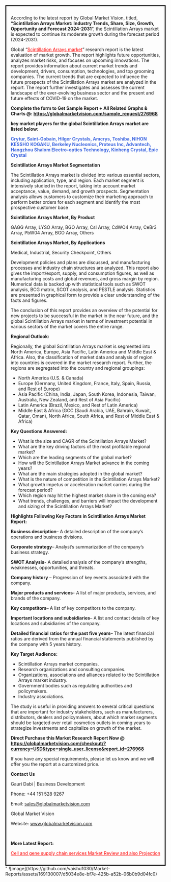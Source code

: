 <div style='border: 3px solid black; padding: 1em;'>

According to the latest report by Global Market Vision, titled, <strong>“Scintillation Arrays Market: Industry Trends, Share, Size, Growth, Opportunity and Forecast 2024-2031</strong>“, the Scintillation Arrays market is expected to continue its moderate growth during the forecast period (2024-2031).

Global “<a style='color: #ff0000;' href='https://globalmarketvision.com/reports/global-scintillation-arrays-market/276968'>Scintillation Arrays market</a>” research report is the latest evaluation of market growth. The report highlights future opportunities, analyzes market risks, and focuses on upcoming innovations. The report provides information about current market trends and development, drivers, consumption, technologies, and top grooming companies. The current trends that are expected to influence the future prospects of the Scintillation Arrays market are analyzed in the report. The report further investigates and assesses the current landscape of the ever-evolving business sector and the present and future effects of COVID-19 on the market.

<strong>Complete the form to Get Sample Report + All Related Graphs &amp; Charts @: <a style='color: #ff0000;' href='https://globalmarketvision.com/sample_request/276968?utm_source=linkedinPulse&utm_medium=SN&utm_campaign=SN'><strong>https://globalmarketvision.com/sample_request/276968</strong></a></strong>

<strong>key market players for the global Scintillation Arrays market are listed below:</strong>

<strong style='color: #4169e1;'>Crytur, Saint-Gobain, Hilger Crystals, Amcrys, Toshiba, NIHON KESSHO KOGAKU, Berkeley Nucleonics, Proteus Inc, Advantech, Hangzhou Shalom Electro-optics Technology, Kinheng Crystal, Epic Crystal</strong>

<strong>Scintillation Arrays Market Segmentation</strong>

The Scintillation Arrays market is divided into various essential sectors, including application, type, and region. Each market segment is intensively studied in the report, taking into account market acceptance, value, demand, and growth prospects. Segmentation analysis allows customers to customize their marketing approach to perform better orders for each segment and identify the most prospective customer base

<strong>Scintillation Arrays Market, By Product</strong>

GAGG Array, LYSO Array, BGO Array, CsI Array, CdWO4 Array, CeBr3 Array, PbW04 Array, BGO Array, Others

<strong>Scintillation Arrays Market, By Applications</strong>

Medical, Industrial, Security Checkpoint, Others

Development policies and plans are discussed, and manufacturing processes and industry chain structures are analyzed. This report also gives the import/export, supply, and consumption figures, as well as manufacturing costs and global revenues, and gross margin by region. Numerical data is backed up with statistical tools such as SWOT analysis, BCG matrix, SCOT analysis, and PESTLE analysis. Statistics are presented in graphical form to provide a clear understanding of the facts and figures.

The conclusion of this report provides an overview of the potential for new projects to be successful in the market in the near future, and the global Scintillation Arrays market in terms of investment potential in various sectors of the market covers the entire range.

<strong>Regional Outlook:</strong>

Regionally, the global Scintillation Arrays market is segmented into North America, Europe, Asia Pacific, Latin America and Middle East &amp; Africa. Also, the classification of market data and analysis of region into countries is covered in the market research report. Further, the regions are segregated into the country and regional groupings:
<ul>
  <li>North America (U.S. &amp; Canada)</li>
  <li>Europe (Germany, United Kingdom, France, Italy, Spain, Russia, and Rest of Europe)</li>
  <li>Asia Pacific (China, India, Japan, South Korea, Indonesia, Taiwan, Australia, New Zealand, and Rest of Asia Pacific)</li>
  <li>Latin America (Brazil, Mexico, and Rest of Latin America)</li>
  <li>Middle East &amp; Africa (GCC (Saudi Arabia, UAE, Bahrain, Kuwait, Qatar, Oman), North Africa, South Africa, and Rest of Middle East &amp; Africa)</li>
</ul>
<strong>Key Questions Answered:</strong>
<ul>
  <li>What is the size and CAGR of the Scintillation Arrays Market?</li>
  <li>What are the key driving factors of the most profitable regional market?</li>
  <li>Which are the leading segments of the global market?</li>
  <li>How will the Scintillation Arrays Market advance in the coming years?</li>
  <li>What are the main strategies adopted in the global market?</li>
  <li>What is the nature of competition in the Scintillation Arrays Market?</li>
  <li>What growth impetus or acceleration market carries during the forecast period?</li>
  <li>Which region may hit the highest market share in the coming era?</li>
  <li>What trends, challenges, and barriers will impact the development and sizing of the Scintillation Arrays Market?</li>
</ul>
<strong>Highlights Following Key Factors in Scintillation Arrays Market Report:</strong>

<strong>Business description</strong>– A detailed description of the company’s operations and business divisions.

<strong>Corporate strategy</strong>– Analyst’s summarization of the company’s business strategy.

<strong>SWOT Analysis</strong>- A detailed analysis of the company’s strengths, weaknesses, opportunities, and threats.

<strong>Company history</strong> – Progression of key events associated with the company.

<strong>Major products and services</strong>- A list of major products, services, and brands of the company.

<strong>Key competitors</strong>– A list of key competitors to the company.

<strong>Important locations and subsidiaries</strong>– A list and contact details of key locations and subsidiaries of the company.

<strong>Detailed financial ratios for the past five years</strong>– The latest financial ratios are derived from the annual financial statements published by the company with 5 years history.

<strong>Key Target Audience:</strong>
<ul>
  <li>Scintillation Arrays market companies.</li>
  <li>Research organizations and consulting companies.</li>
  <li>Organizations, associations and alliances related to the Scintillation Arrays market industry.</li>
  <li>Government bodies such as regulating authorities and policymakers.</li>
  <li>Industry associations.</li>
</ul>
The study is useful in providing answers to several critical questions that are important for industry stakeholders, such as manufacturers, distributors, dealers and policymakers, about which market segments should be targeted over retail cosmetics outlets in coming years to strategize investments and capitalize on growth of the market.

<strong>Direct Purchase this Market Research Report Now @ </strong><strong><a style='color: #ff0000;' href='https://globalmarketvision.com/checkout/?currency=USD&type=single_user_license&report_id=276968?utm_source=linkedinPulse&utm_medium=SN&utm_campaign=SN'><strong>https://globalmarketvision.com/checkout/?currency=USD&type=single_user_license&report_id=276968</strong></a></strong>

If you have any special requirements, please let us know and we will offer you the report at a customized price.
<p id='ember58' class='ember-view reader-content-blocks__paragraph'><strong>Contact Us</strong></p>
<p id='ember59' class='ember-view reader-content-blocks__paragraph'>Gauri Dabi | Business Development</p>
<p id='ember60' class='ember-view reader-content-blocks__paragraph'>Phone: +44 151 528 9267</p>
Email: <a href='mailto:sales@globalmarketvision.com'>sales@globalmarketvision.com</a>

Global Market Vision

Website: <a href='http://www.globalmarketvision.com'>www.globalmarketvision.com</a>

&nbsp;

<strong>More Latest Report:</strong>

<a style='color: #ff0000;' href='https://medium.com/@namratasonawane27/cell-and-gene-supply-chain-services-market-review-and-also-projection-0cee54103954'>Cell and gene supply chain services Market Review and also Projection</a>

</div>"
![image](https://github.com/vaishu1030/Market-Reports/assets/169130007/d5034e8e-bf7e-425b-a52b-06b0b9d04fc0)

